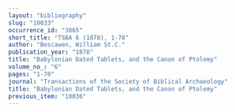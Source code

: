 ```yaml
---
layout: "bibliography"
slug: "10033"
occurrence_id: "3865"
short_title: "TSBA 6 (1878), 1-78"
author: "Boscawen, William St.C."
publication_year: "1878"
title: "Babylonian Dated Tablets, and the Canon of Ptolemy"
volume_no_: "6"
pages: "1-78"
journal: "Transactions of the Society of Biblical Archaeology"
title: "Babylonian Dated Tablets, and the Canon of Ptolemy"
previous_item: "10036"
---
```

